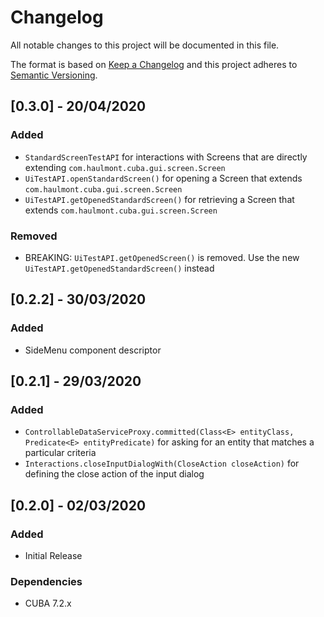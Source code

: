 # Changelog
All notable changes to this project will be documented in this file.

The format is based on [Keep a Changelog](http://keepachangelog.com/en/1.0.0/)
and this project adheres to [Semantic Versioning](http://semver.org/spec/v2.0.0.html).

## [0.3.0] - 20/04/2020

### Added
- `StandardScreenTestAPI` for interactions with Screens that are directly extending `com.haulmont.cuba.gui.screen.Screen`
- `UiTestAPI.openStandardScreen()` for opening a Screen that extends `com.haulmont.cuba.gui.screen.Screen`
- `UiTestAPI.getOpenedStandardScreen()` for retrieving a Screen that extends `com.haulmont.cuba.gui.screen.Screen`

### Removed
- BREAKING: `UiTestAPI.getOpenedScreen()` is removed. Use the new `UiTestAPI.getOpenedStandardScreen()` instead

## [0.2.2] - 30/03/2020

### Added
- SideMenu component descriptor

## [0.2.1] - 29/03/2020

### Added
- `ControllableDataServiceProxy.committed(Class<E> entityClass, Predicate<E> entityPredicate)` for asking for an entity that matches a particular criteria
- `Interactions.closeInputDialogWith(CloseAction closeAction)` for defining the close action of the input dialog

## [0.2.0] - 02/03/2020

### Added
- Initial Release

### Dependencies
- CUBA 7.2.x

